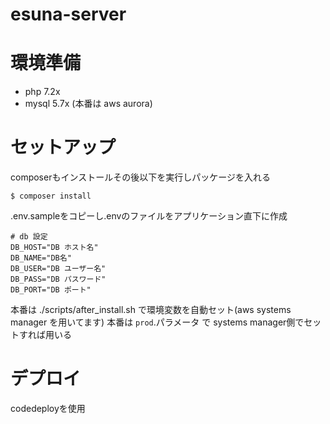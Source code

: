 # esuna-server

# 環境準備
- php 7.2x
- mysql 5.7x (本番は aws aurora)

# セットアップ

composerもインストールその後以下を実行しパッケージを入れる

`$ composer install`

.env.sampleをコピーし.envのファイルをアプリケーション直下に作成
```
# db 設定
DB_HOST="DB ホスト名"
DB_NAME="DB名"
DB_USER="DB ユーザー名"
DB_PASS="DB パスワード"
DB_PORT="DB ポート"

```

本番は ./scripts/after_install.sh で環境変数を自動セット(aws systems manager を用いてます)
本番は `prod`.パラメータ で systems manager側でセットすれば用いる

# デプロイ
codedeployを使用

